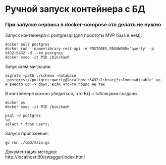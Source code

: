 # Ручной запуск контейнера с БД
### При запуске сервиса в docker-compose это делать не нужно
  
Запуск контейнера с postgresql (для простоты MVP база в нем):
```
docker pull postgres
docker run --name=library-rest-api -e POSTGRES_PASSWORD='qwerty' -p 5432:5432 -d --rm postgres
docker exec -it PID /bin/bash
```
Запускаем миграции:
```
migrate -path ./schema -database 'postgres://postgres:qwerty@localhost:5432/library?sslmode=disable' up # вместо up -> down, если что-то пошло не так
```
В контейнере можно убедиться, что БД с таблицами созданы:
```
docker ps
docker exec -it PID /bin/bash

psql -U postgres
\d
select * from users;
```

Запуск приложения:
```
go run ./cmd/main.go
```

Документация методов:  
http://localhost:80/swagger/index.html
